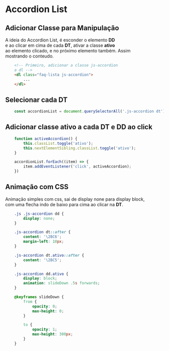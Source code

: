# Accordion List

## Adicionar Classe para Manipulação

A ideia do Accordion List, é esconder o elemento **DD** <br>
e ao clicar em cima de cada **DT**, ativar a classe **ativo** <br>
ao elemento clicado, e no próximo elemento também. Assim <br>
mostrando o conteudo.

```html
    <!-- Primeiro, adicionar a classe js-accordion
    a dl -->
    <dl class="faq-lista js-accordion">
        ...
    </dl>
```

## Selecionar cada DT

```js
    const accordionList = document.querySelectorAll('.js-accordion dt');
```

## Adicionar classe **ativo** a cada DT e DD ao click

```js
    function activeAccordion() {
        this.classList.toggle('ativo');
        this.nextElementSibling.classList.toggle('ativo');
    }

    accordionList.forEach((item) => {
        item.addEventListener('click', activeAccordion);
    })
```

## Animação com CSS

Animação simples com css, sai de display none para display block, <br>
com uma flecha indo de baixo para cima ao clicar na **DT**.

```css
    .js .js-accordion dd {
        display: none;
    }

    .js-accordion dt::after {
        content: '\2BC6';
        margin-left: 10px;
    }

    .js-accordion dt.ativo::after {
        content: '\2BC5';
    }

    .js-accordion dd.ativo {
        display: block;
        animation: slideDown .5s forwards;
    }

    @keyframes slideDown {
        from {
            opacity: 0;
            max-height: 0;
        }

        to {
            opacity: 1;
            max-height: 300px;
        }
    }
```